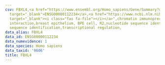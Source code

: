 ```yaml
---
csv: FBXL4,<a href="https://www.ensembl.org/Homo_sapiens/Gene/Summary?db=core;g=ENSG00000112234"
  target="_blank">ENSG00000112234</a>,<a href="https://www.ncbi.nlm.nih.gov/pubmed/22863008"
  target="_blank"><i class="fas fa-file"></i></a>",chromatin immunoprecipitation assay,direct
  interaction,breast epithelium, BPE cell, R2,nucleotide sequence identification,nucleotide
  sequence identification,transcriptional regulation,
data_alias: FBXL4
data_id: ENSG00000112234
data_numevidence: 1
data_species: Homo sapiens
data_taxid: '9606'
title: FBXL4
---
```

